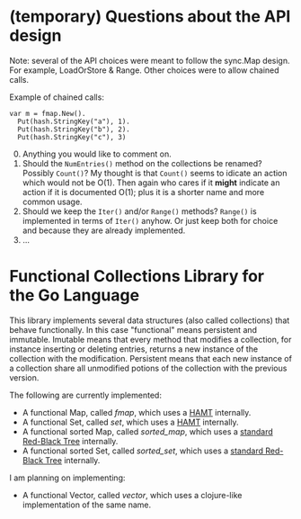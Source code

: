 (temporary) Questions about the API design
==========================================

Note: several of the API choices were meant to follow the sync.Map design. For
example, LoadOrStore & Range. Other choices were to allow chained calls.

Example of chained calls:

    var m = fmap.New().
      Put(hash.StringKey("a"), 1).
      Put(hash.StringKey("b"), 2).
      Put(hash.StringKey("c"), 3)

0. Anything you would like to comment on.
1. Should the ``NumEntries()`` method on the collections be renamed? Possibly
   ``Count()``? My thought is that ``Count()`` seems to idicate an action which
   would not be O(1). Then again who cares if it **might** indicate an action if
   it is documented O(1); plus it is a shorter name and more common usage.
2. Should we keep the ``Iter()`` and/or ``Range()`` methods? ``Range()`` is
   implemented in terms of ``Iter()`` anyhow. Or just keep both for choice and
   because they are already implemented.
3. ... 

Functional Collections Library for the Go Language
==================================================

This library implements several data structures (also called collections)
that behave functionally. In this case "functional" means persistent and
immutable. Imutable means that every method that modifies a collection, for
instance inserting or deleting entries, returns a new instance of the
collection with the modification. Persistent means that each new instance of
a collection share all unmodified potions of the collection with the previous
version.

The following are currently implemented:

* A functional Map, called _fmap_, which uses a [HAMT][1] internally.
* A functional Set, called _set_, which uses a [HAMT][1] internally.
* A functional sorted Map, called _sorted_map_, which uses a
  [standard Red-Black Tree][2] internally.
* A functional sorted Set, called _sorted_set_, which uses a
  [standard Red-Black Tree][2] internally.

I am planning on implementing:

* A functional Vector, called _vector_, which uses a clojure-like
  implementation of the same name.

[1]:https://en.wikipedia.org/wiki/Hash_array_mapped_trie
[2]:https://en.wikipedia.org/wiki/Red%E2%80%93black_tree
